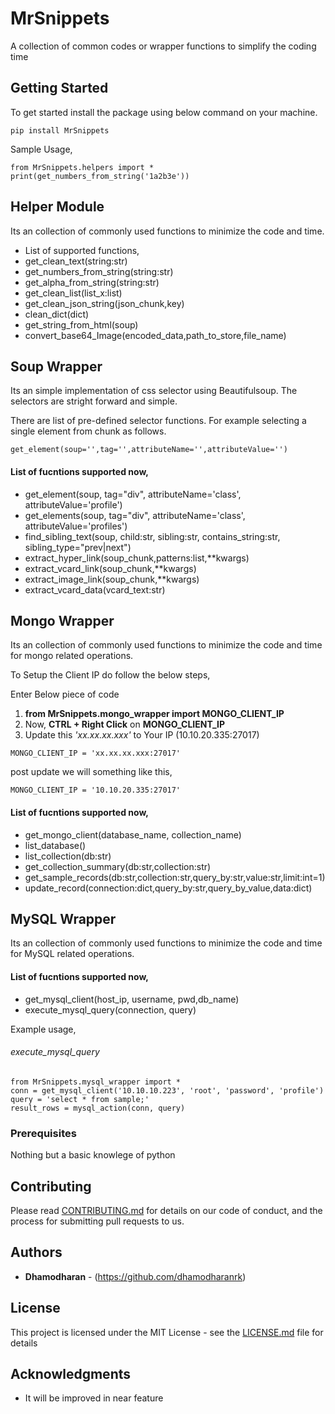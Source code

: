 # MrSnippets

A collection of common codes or wrapper functions to simplify the coding time

## Getting Started

To get started install the package using below command on your machine.

`pip install MrSnippets`

Sample Usage,

    from MrSnippets.helpers import *
    print(get_numbers_from_string('1a2b3e'))

## Helper Module

Its an collection of commonly used functions to minimize the code and time.

- List of supported functions,
- get_clean_text(string:str)
- get_numbers_from_string(string:str)
- get_alpha_from_string(string:str)
- get_clean_list(list_x:list)
- get_clean_json_string(json_chunk,key)
- clean_dict(dict)
- get_string_from_html(soup)
- convert_base64_Image(encoded_data,path_to_store,file_name)

## Soup Wrapper

Its an simple implementation of css selector using Beautifulsoup. The selectors are stright forward and simple.

There are list of pre-defined selector functions. For example selecting a single element from chunk as follows.

`get_element(soup='',tag='',attributeName='',attributeValue='')`

#### List of fucntions supported now,

- get_element(soup, tag="div", attributeName='class', attributeValue='profile')
- get_elements(soup, tag="div", attributeName='class', attributeValue='profiles')
- find_sibling_text(soup, child:str, sibling:str, contains_string:str, sibling_type="prev|next")
- extract_hyper_link(soup_chunk,patterns:list,**kwargs)
- extract_vcard_link(soup_chunk,**kwargs)
- extract_image_link(soup_chunk,**kwargs)
- extract_vcard_data(vcard_text:str)

## Mongo Wrapper
Its an collection of commonly used functions to minimize the code and time for mongo related operations.

To Setup the Client IP do follow the below steps,

Enter Below piece of code

1. **from MrSnippets.mongo_wrapper import MONGO_CLIENT_IP**
2. Now, **CTRL + Right Click** on **MONGO_CLIENT_IP**
3. Update this *'xx.xx.xx.xxx'* to Your IP (10.10.20.335:27017)

`MONGO_CLIENT_IP = 'xx.xx.xx.xxx:27017'`

post update we will something like this,

`MONGO_CLIENT_IP = '10.10.20.335:27017'`

#### List of fucntions supported now,

- get_mongo_client(database_name, collection_name)
- list_database()
- list_collection(db:str)
- get_collection_summary(db:str,collection:str)
- get_sample_records(db:str,collection:str,query_by:str,value:str,limit:int=1)
- update_record(connection:dict,query_by:str,query_by_value,data:dict)

## MySQL Wrapper

Its an collection of commonly used functions to minimize the code and time for MySQL related operations.

#### List of fucntions supported now,

- get_mysql_client(host_ip, username, pwd,db_name)
- execute_mysql_query(connection, query)

Example usage,

###### execute_mysql_query

    from MrSnippets.mysql_wrapper import *
	conn = get_mysql_client('10.10.10.223', 'root', 'password', 'profile')
    query = 'select * from sample;'
    result_rows = mysql_action(conn, query)

### Prerequisites

Nothing but a basic knowlege of python

## Contributing

Please read [CONTRIBUTING.md](https://github.com/dhamodharanrk/MrSnippets/blob/master/CONTRIBUTING.md) for details on our code of conduct, and the process for submitting pull requests to us.

## Authors

* **Dhamodharan** - (https://github.com/dhamodharanrk)

## License

This project is licensed under the MIT License - see the [LICENSE.md](LICENSE.md) file for details

## Acknowledgments

* It will be improved in near feature
